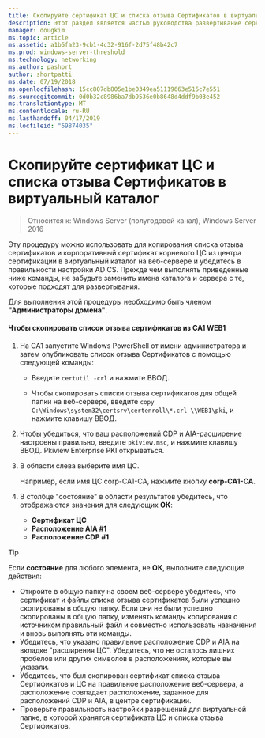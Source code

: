 ```yaml
---
title: Скопируйте сертификат ЦС и списка отзыва Сертификатов в виртуальный каталог
description: Этот раздел является частью руководства развертывание сервера сертификатов для развертывания беспроводных и проводных сетей 802.1 X
manager: dougkim
ms.topic: article
ms.assetid: a1b5fa23-9cb1-4c32-916f-2d75f48b42c7
ms.prod: windows-server-threshold
ms.technology: networking
ms.author: pashort
author: shortpatti
ms.date: 07/19/2018
ms.openlocfilehash: 15cc807db805e1be0349ea51119663e515c7e551
ms.sourcegitcommit: 0d0b32c8986ba7db9536e0b8648d4ddf9b03e452
ms.translationtype: MT
ms.contentlocale: ru-RU
ms.lasthandoff: 04/17/2019
ms.locfileid: "59874035"
---
```

# <a name="copy-the-ca-certificate-and-crl-to-the-virtual-directory"></a>Скопируйте сертификат ЦС и списка отзыва Сертификатов в виртуальный каталог

>Относится к: Windows Server (полугодовой канал), Windows Server 2016

Эту процедуру можно использовать для копирования списка отзыва сертификатов и корпоративный сертификат корневого ЦС из центра сертификации в виртуальный каталог на веб-сервере и убедитесь в правильности настройки AD CS. Прежде чем выполнять приведенные ниже команды, не забудьте заменить имена каталога и сервера с те, которые подходят для развертывания.  
  
Для выполнения этой процедуры необходимо быть членом **"Администраторы домена"**.  
  
#### <a name="to-copy-the-certificate-revocation-list-from-ca1-to-web1"></a>Чтобы скопировать список отзыва сертификатов из CA1 WEB1  
  
1.  На CA1 запустите Windows PowerShell от имени администратора и затем опубликовать список отзыва Сертификатов с помощью следующей команды:  
  
    - Введите `certutil -crl` и нажмите ВВОД.  

    - Чтобы скопировать списки отзыва сертификатов для общей папки на веб-сервере, введите `copy C:\Windows\system32\certsrv\certenroll\*.crl \\WEB1\pki`, и нажмите клавишу ВВОД.  
  
2.  Чтобы убедиться, что ваш расположений CDP и AIA-расширение настроены правильно, введите `pkiview.msc`, и нажмите клавишу ВВОД. Pkiview Enterprise PKI открываться.  
  
3.  В области слева выберите имя ЦС.<p>Например, если имя ЦС corp-CA1-CA, нажмите кнопку **corp-CA1-CA**. 

4. В столбце "состояние" в области результатов убедитесь, что отображаются значения для следующих **ОК**:

    - **Сертификат ЦС**
    - **Расположение AIA #1**
    - **Расположение CDP #1**   
  
  
> [!TIP]  
> Если **состояние** для любого элемента, не **ОК**, выполните следующие действия:  
> -   Откройте в общую папку на своем веб-сервере убедитесь, что сертификат и файлы списка отзыва сертификатов были успешно скопированы в общую папку. Если они не были успешно скопированы в общую папку, изменять команды копирования с источником правильный файл и совместно использовать назначения и вновь выполнять эти команды.  
> -   Убедитесь, что указано правильное расположение CDP и AIA на вкладке "расширения ЦС". Убедитесь, что не осталось лишних пробелов или других символов в расположениях, которые вы указали.  
> -   Убедитесь, что был скопирован сертификат списка отзыва Сертификатов и ЦС на правильное расположение веб-сервера, а расположение совпадает расположение, заданное для расположений CDP и AIA, в центре сертификации.  
> -   Проверьте правильность настройки разрешений для виртуальной папке, в которой хранятся сертификата ЦС и списка отзыва Сертификатов.  
  


